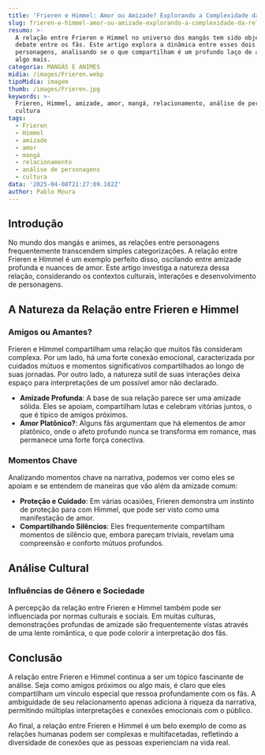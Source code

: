 ```yaml
---
title: 'Frieren e Himmel: Amor ou Amizade? Explorando a Complexidade da Relação'
slug: frieren-e-himmel-amor-ou-amizade-explorando-a-complexidade-da-relacao
resumo: >-
  A relação entre Frieren e Himmel no universo dos mangás tem sido objeto de
  debate entre os fãs. Este artigo explora a dinâmica entre esses dois
  personagens, analisando se o que compartilham é um profundo laço de amizade ou
  algo mais.
categoria: MANGÁS E ANIMES
midia: /images/Frieren.webp
tipoMidia: imagem
thumb: /images/Frieren.jpg
keywords: >-
  Frieren, Himmel, amizade, amor, mangá, relacionamento, análise de personagens,
  cultura
tags:
  - Frieren
  - Himmel
  - amizade
  - amor
  - mangá
  - relacionamento
  - análise de personagens
  - cultura
data: '2025-04-08T21:27:09.102Z'
author: Pablo Moura
---
```


## Introdução
No mundo dos mangás e animes, as relações entre personagens frequentemente transcendem simples categorizações. A relação entre Frieren e Himmel é um exemplo perfeito disso, oscilando entre amizade profunda e nuances de amor. Este artigo investiga a natureza dessa relação, considerando os contextos culturais, interações e desenvolvimento de personagens.

## A Natureza da Relação entre Frieren e Himmel
### Amigos ou Amantes?
Frieren e Himmel compartilham uma relação que muitos fãs consideram complexa. Por um lado, há uma forte conexão emocional, caracterizada por cuidados mútuos e momentos significativos compartilhados ao longo de suas jornadas. Por outro lado, a natureza sutil de suas interações deixa espaço para interpretações de um possível amor não declarado.

- **Amizade Profunda**: A base de sua relação parece ser uma amizade sólida. Eles se apoiam, compartilham lutas e celebram vitórias juntos, o que é típico de amigos próximos.
- **Amor Platônico?**: Alguns fãs argumentam que há elementos de amor platônico, onde o afeto profundo nunca se transforma em romance, mas permanece uma forte força conectiva.

### Momentos Chave
Analizando momentos chave na narrativa, podemos ver como eles se apoiam e se entendem de maneiras que vão além da amizade comum:

- **Proteção e Cuidado**: Em várias ocasiões, Frieren demonstra um instinto de proteção para com Himmel, que pode ser visto como uma manifestação de amor.
- **Compartilhando Silêncios**: Eles frequentemente compartilham momentos de silêncio que, embora pareçam triviais, revelam uma compreensão e conforto mútuos profundos.

## Análise Cultural
### Influências de Gênero e Sociedade
A percepção da relação entre Frieren e Himmel também pode ser influenciada por normas culturais e sociais. Em muitas culturas, demonstrações profundas de amizade são frequentemente vistas através de uma lente romântica, o que pode colorir a interpretação dos fãs.

## Conclusão
A relação entre Frieren e Himmel continua a ser um tópico fascinante de análise. Seja como amigos próximos ou algo mais, é claro que eles compartilham um vínculo especial que ressoa profundamente com os fãs. A ambiguidade de seu relacionamento apenas adiciona à riqueza da narrativa, permitindo múltiplas interpretações e conexões emocionais com o público.

Ao final, a relação entre Frieren e Himmel é um belo exemplo de como as relações humanas podem ser complexas e multifacetadas, refletindo a diversidade de conexões que as pessoas experienciam na vida real.
